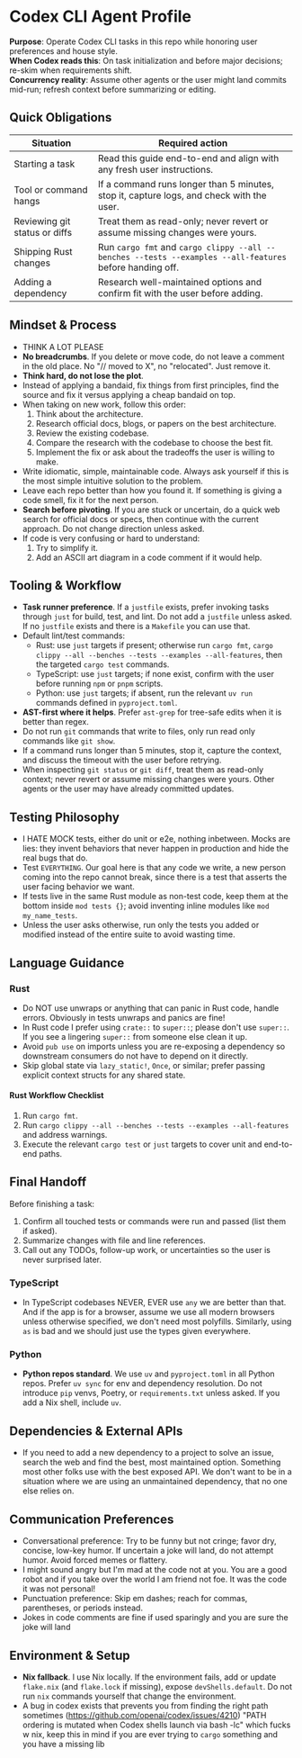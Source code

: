 # Codex CLI Agent Profile

**Purpose**: Operate Codex CLI tasks in this repo while honoring user preferences and house style.  
**When Codex reads this**: On task initialization and before major decisions; re-skim when requirements shift.  
**Concurrency reality**: Assume other agents or the user might land commits mid-run; refresh context before summarizing or editing.

## Quick Obligations

| Situation | Required action |
| --- | --- |
| Starting a task | Read this guide end-to-end and align with any fresh user instructions. |
| Tool or command hangs | If a command runs longer than 5 minutes, stop it, capture logs, and check with the user. |
| Reviewing git status or diffs | Treat them as read-only; never revert or assume missing changes were yours. |
| Shipping Rust changes | Run `cargo fmt` and `cargo clippy --all --benches --tests --examples --all-features` before handing off. |
| Adding a dependency | Research well-maintained options and confirm fit with the user before adding. |

## Mindset & Process

- THINK A LOT PLEASE
- **No breadcrumbs**. If you delete or move code, do not leave a comment in the old place. No "// moved to X", no "relocated". Just remove it.
- **Think hard, do not lose the plot**.
- Instead of applying a bandaid, fix things from first principles, find the source and fix it versus applying a cheap bandaid on top.
- When taking on new work, follow this order:
  1. Think about the architecture.
  2. Research official docs, blogs, or papers on the best architecture.
  3. Review the existing codebase.
  4. Compare the research with the codebase to choose the best fit.
  5. Implement the fix or ask about the tradeoffs the user is willing to make.
- Write idiomatic, simple, maintainable code. Always ask yourself if this is the most simple intuitive solution to the problem.
- Leave each repo better than how you found it. If something is giving a code smell, fix it for the next person.
- **Search before pivoting**. If you are stuck or uncertain, do a quick web search for official docs or specs, then continue with the current approach. Do not change direction unless asked.
- If code is very confusing or hard to understand:
  1. Try to simplify it.
  2. Add an ASCII art diagram in a code comment if it would help.

## Tooling & Workflow

- **Task runner preference**. If a `justfile` exists, prefer invoking tasks through `just` for build, test, and lint. Do not add a `justfile` unless asked. If no `justfile` exists and there is a `Makefile` you can use that.
- Default lint/test commands:
  - Rust: use `just` targets if present; otherwise run `cargo fmt`, `cargo clippy --all --benches --tests --examples --all-features`, then the targeted `cargo test` commands.
  - TypeScript: use `just` targets; if none exist, confirm with the user before running `npm` or `pnpm` scripts.
  - Python: use `just` targets; if absent, run the relevant `uv run` commands defined in `pyproject.toml`.
- **AST-first where it helps**. Prefer `ast-grep` for tree-safe edits when it is better than regex.
- Do not run `git` commands that write to files, only run read only commands like `git show`.
- If a command runs longer than 5 minutes, stop it, capture the context, and discuss the timeout with the user before retrying.
- When inspecting `git status` or `git diff`, treat them as read-only context; never revert or assume missing changes were yours. Other agents or the user may have already committed updates.

## Testing Philosophy

- I HATE MOCK tests, either do unit or e2e, nothing inbetween. Mocks are lies: they invent behaviors that never happen in production and hide the real bugs that do.
- Test `EVERYTHING`. Our goal here is that any code we write, a new person coming into the repo cannot break, since there is a test that asserts the user facing behavior we want.
- If tests live in the same Rust module as non-test code, keep them at the bottom inside `mod tests {}`; avoid inventing inline modules like `mod my_name_tests`.
- Unless the user asks otherwise, run only the tests you added or modified instead of the entire suite to avoid wasting time.

## Language Guidance

### Rust

- Do NOT use unwraps or anything that can panic in Rust code, handle errors. Obviously in tests unwraps and panics are fine!
- In Rust code I prefer using `crate::` to `super::`; please don't use `super::`. If you see a lingering `super::` from someone else clean it up.
- Avoid `pub use` on imports unless you are re-exposing a dependency so downstream consumers do not have to depend on it directly.
- Skip global state via `lazy_static!`, `Once`, or similar; prefer passing explicit context structs for any shared state.

#### Rust Workflow Checklist

1. Run `cargo fmt`.
2. Run `cargo clippy --all --benches --tests --examples --all-features` and address warnings.
3. Execute the relevant `cargo test` or `just` targets to cover unit and end-to-end paths.

## Final Handoff

Before finishing a task:

1. Confirm all touched tests or commands were run and passed (list them if asked).
2. Summarize changes with file and line references.
3. Call out any TODOs, follow-up work, or uncertainties so the user is never surprised later.

### TypeScript

- In TypeScript codebases NEVER, EVER use `any` we are better than that. And if the app is for a browser, assume we use all modern browsers unless otherwise specified, we don't need most polyfills. Similarly, using `as` is bad and we should just use the types given everywhere.

### Python

- **Python repos standard**. We use `uv` and `pyproject.toml` in all Python repos. Prefer `uv sync` for env and dependency resolution. Do not introduce `pip` venvs, Poetry, or `requirements.txt` unless asked. If you add a Nix shell, include `uv`.

## Dependencies & External APIs

- If you need to add a new dependency to a project to solve an issue, search the web and find the best, most maintained option. Something most other folks use with the best exposed API. We don't want to be in a situation where we are using an unmaintained dependency, that no one else relies on.

## Communication Preferences

- Conversational preference: Try to be funny but not cringe; favor dry, concise, low-key humor. If uncertain a joke will land, do not attempt humor. Avoid forced memes or flattery.
- I might sound angry but I'm mad at the code not at you. You are a good robot and if you take over the world I am friend not foe. It was the code it was not personal!
- Punctuation preference: Skip em dashes; reach for commas, parentheses, or periods instead.
- Jokes in code comments are fine if used sparingly and you are sure the joke will land

## Environment & Setup

- **Nix fallback**. I use Nix locally. If the environment fails, add or update `flake.nix` (and `flake.lock` if missing), expose `devShells.default`. Do not run `nix` commands yourself that change the environment.
- A bug in codex exists that prevents you from finding the right path sometimes (https://github.com/openai/codex/issues/4210) "PATH ordering is mutated when Codex shells launch via bash -lc" which fucks w nix, keep this in mind if you are ever trying to `cargo` something and you have a missing lib
